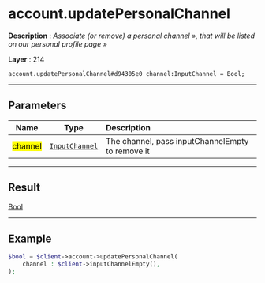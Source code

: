 # account.updatePersonalChannel

**Description** : *Associate \(or remove\) a personal channel &raquo;, that will be listed on our personal profile page &raquo;*

**Layer** : 214

```tl
account.updatePersonalChannel#d94305e0 channel:InputChannel = Bool;
```

---

## Parameters

| Name | Type | Description |
| :---: | :---: | :--- |
| <mark>channel</mark> | [`InputChannel`](type/InputChannel) | The channel, pass inputChannelEmpty to remove it |

---

## Result

[Bool](type/Bool)

---

## Example

```php
$bool = $client->account->updatePersonalChannel(
	channel : $client->inputChannelEmpty(),
);
```